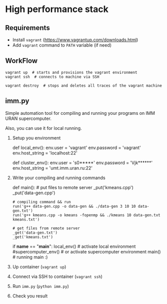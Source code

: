 # High performance stack #

## Requirements ##

 - Install `vagrant` (https://www.vagrantup.com/downloads.html)
 - Add `vagrant` command to `PATH` variable (if need)

## WorkFlow ##

    vagrant up  # starts and provisions the vagrant environment
    vagrant ssh  # connects to machine via SSH
    
    vagrant destroy  # stops and deletes all traces of the vagrant machine

## imm.py ##

Simple automation tool for compiling and running your programs on 
IMM URAN supercomputer.

Also, you can use it for local running. 

 1. Setup you environment

    def local_env():
        env.user = 'vagrant'
        env.password = 'vagrant'
        env.host_string = 'localhost:22'
    
    
    def cluster_env():
        env.user = 's0*****'
        env.password = 'Vjk******'
        env.host_string = 'umt.imm.uran.ru:22'

 2. Write your compiling and running commands
     
    def main():
        # put files to remote server
        _put('kmeans.cpp')  
        _put('data-gen.cpp')
        
        # compiling command && run
        run('g++ data-gen.cpp -o data-gen && ./data-gen 3 10 10 data-gen.txt')
        run('g++ kmeans.cpp -o kmeans -fopenmp && ./kmeans 10 data-gen.txt kmeans.txt')
        
        # get files from remote server
        _get('data-gen.txt')
        _get('kmeans.txt')
        
    if __name__ == "__main__":
        local_env()  # activate local environment
        #supercomputer_env()  # or activate supercomputer environment
        main()  # running main :) 
 
 3. Up container (`vagrant up`)
 4. Connect via SSH to container (`vagrant ssh`)
 5. Run `imm.py` (`python imm.py`)
 6. Check you result
